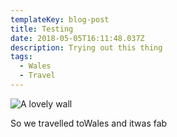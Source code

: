 ```yaml
---
templateKey: blog-post
title: Testing
date: 2018-05-05T16:11:48.037Z
description: Trying out this thing
tags:
  - Wales
  - Travel
---
```

![A lovely wall](/img/nic_1403.jpg)

So we travelled toWales and itwas fab
